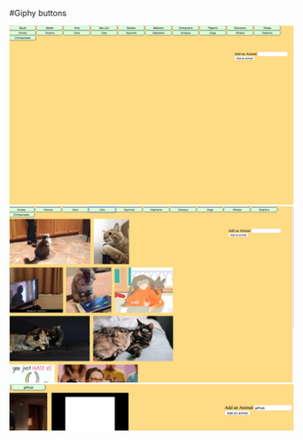 #Giphy buttons

![screenshot](assets/images/screen1.jpg?raw=true)
![screenshot](assets/images/screen2.jpg?raw=true)
![screenshot](assets/images/screen3.jpg?raw=true)